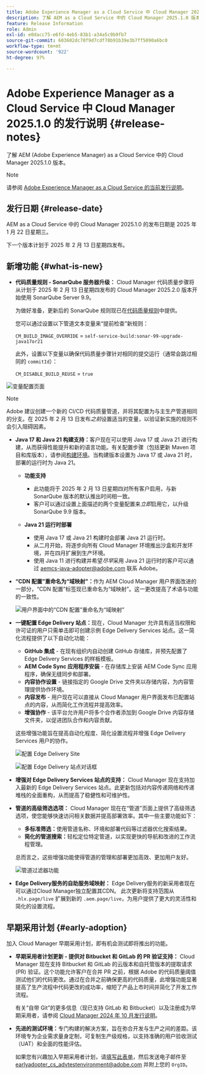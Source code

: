 ```yaml
---
title: Adobe Experience Manager as a Cloud Service 中 Cloud Manager 2025.1.0 的发行说明
description: 了解 AEM as a Cloud Service 中的 Cloud Manager 2025.1.0 版本。
feature: Release Information
role: Admin
exl-id: e0dacc75-e6fd-4eb5-83b1-a34a5c9b9fb7
source-git-commit: 603602dc70f9d7cdf78b91b39e3b7ff5090a6bc0
workflow-type: tm+mt
source-wordcount: '922'
ht-degree: 97%

---
```


# Adobe Experience Manager as a Cloud Service 中 Cloud Manager 2025.1.0 的发行说明 {#release-notes}

<!-- https://wiki.corp.adobe.com/pages/viewpage.action?pageId=3389843928 -->

了解 AEM (Adobe Experience Manager) as a Cloud Service 中的 Cloud Manager 2025.1.0 版本。

>[!NOTE]
>
>请参阅 [Adobe Experience Manager as a Cloud Service 的当前发行说明](/help/release-notes/release-notes-cloud/release-notes-current.md)。

## 发行日期 {#release-date}

AEM as a Cloud Service 中的 Cloud Manager 2025.1.0 的发布日期是 2025 年 1 月 22 日星期三。

下一个版本计划于 2025 年 2 月 13 日星期四发布。


## 新增功能 {#what-is-new}

* **代码质量规则 - SonarQube 服务器升级：** Cloud Manager 代码质量步骤将从计划于 2025 年 2 月 13 日星期四发布的 Cloud Manager 2025.2.0 版本开始使用 SonarQube Server 9.9。

  为做好准备，更新后的 SonarQube 规则现已在[代码质量规则](/help/implementing/cloud-manager/code-quality-testing.md#understanding-code-quality-rules)中提供。

  您可以通过设置以下管道文本变量来“提前检查”新规则：

  `CM_BUILD_IMAGE_OVERRIDE` = `self-service-build:sonar-99-upgrade-java17or21`

  此外，设置以下变量以确保代码质量步骤针对相同的提交运行（通常会跳过相同的 `commitId`）：

  `CM_DISABLE_BUILD_REUSE` = `true`

![变量配置页面](/help/implementing/cloud-manager/release-notes/assets/variables-config.png)

>[!NOTE]
>
>Adobe 建议创建一个新的 CI/CD 代码质量管道，并将其配置为与主生产管道相同的分支。在 2025 年 2 月 13 日发布&#x200B;*之前*&#x200B;设置适当的变量，以验证新实施的规则不会引入阻碍因素。

* **Java 17 和 Java 21 构建支持：**&#x200B;客户现在可以使用 Java 17 或 Java 21 进行构建，从而获得性能提升和新的语言功能。有关配置步骤（包括更新 Maven 项目和库版本），请参阅[构建环境](/help/implementing/cloud-manager/getting-access-to-aem-in-cloud/build-environment-details.md)。当构建版本设置为 Java 17 或 Java 21 时，部署的运行时为 Java 21。

   * **功能支持**
      * 此功能将于 2025 年 2 月 13 日星期四对所有客户启用，与新 SonarQube 版本的默认推出时间相一致。
      * 客户可以通过设置上面描述的两个变量配置来&#x200B;*立即*&#x200B;启用它，以升级 SonarQube 9.9 版本。

   * **Java 21 运行时部署**
      * 使用 Java 17 或 Java 21 构建时会部署 Java 21 运行时。
      * 从二月开始，将逐步向所有 Cloud Manager 环境推出沙盒和开发环境，并在四月扩展到生产环境。
      * 使用 Java 11 进行构建并希望&#x200B;*尽早*&#x200B;采用 Java 21 运行时的客户可以通过 [aemcs-java-adopter@adobe.com](mailto:aemcs-java-adopter@adobe.com) 联系 Adobe。

* **“CDN 配置”重命名为“域映射”：**&#x200B;作为 AEM Cloud Manager 用户界面改进的一部分，“CDN 配置”标签现已重命名为“域映射”。这一更改提高了术语与功能的一致性。<!-- CMGR-64738 -->

  ![用户界面中的“CDN 配置”重命名为“域映射”](/help/implementing/cloud-manager/release-notes/assets/domain-mappings.png)

* **一键配置 Edge Delivery 站点：**&#x200B;现在，Cloud Manager 允许具有适当权限和许可证的用户只需单击即可创建示例 Edge Delivery Services 站点。这一简化流程提供了以下自动化功能：

   * **GitHub 集成** - 在现有组织内自动创建 GitHub 存储库，并预先配置了 Edge Delivery Services 的样板模板。
   * **AEM Code Sync 应用程序安装** - 在存储库上安装 AEM Code Sync 应用程序，确保无缝同步和部署。
   * **内容协作设置** - 链接指定的 Google Drive 文件夹以存储内容，为内容管理提供协作环境。
   * **内容发布** - 用户现在可以直接从 Cloud Manager 用户界面发布已配置站点的内容，从而简化工作流程并提高效率。
   * **增强协作** - 该平台允许用户将多个合作者添加到 Google Drive 内容存储文件夹，以促进团队合作和内容贡献。

  这些增强功能旨在提高自动化程度、简化设置流程并增强 Edge Delivery Services 用户的协作。<!-- CMGR-59362 -->

  ![配置 Edge Delivery Site](/help/implementing/cloud-manager/release-notes/assets/eds-one-click-60.png)

  ![配置 Edge Delivery 站点对话框](/help/implementing/cloud-manager/release-notes/assets/eds-provision-60.png)

* **增强对 Edge Delivery Services 站点的支持：** Cloud Manager 现在支持加入最新的 Edge Delivery Services 站点。此更新包括对内容传递网络和传递堆栈的全面重构，从而提高了稳健性和可维护性。

* **管道的高级筛选选项：** Cloud Manager 现在在“管道”页面上提供了高级筛选选项，使您能够快速访问相关数据并提高部署效率。其中一些主要功能如下：

   * **多标准筛选：**&#x200B;使用管道名称、环境和部署代码等过滤器优化搜索结果。
   * **简化的管道搜索：**&#x200B;轻松定位特定管道，以实现更快的导航和改进的工作流程管理。

  总而言之，这些增强功能使得管道的管理和部署更加高效、更加用户友好。

  ![管道过滤器功能](/help/implementing/cloud-manager/release-notes/assets/pipeline-filters.png)

* **Edge Delivery服务的自助服务域映射：** Edge Delivery服务的新采用者现在可以通过Cloud Manager独立配置其CDN。 此次更新将支持范围从 `.hlx.page/live` 扩展到新的 `.aem.page/live`，为用户提供了更大的灵活性和简化的设置流程。

## 早期采用计划 {#early-adoption}

加入 Cloud Manager 早期采用计划，即有机会测试即将推出的功能。

* **早期采用者计划更新 - 提供对 Bitbucket 和 GitLab 的 PR 验证支持：** Cloud Manager 现在支持 Bitbucket 和 GitLab 的云版本和自托管版本的提取请求 (PR) 验证。这个功能允许客户在合并 PR 之前，根据 Adobe 的代码质量阈值测试他们的代码更改。通过在合并之前确保更高的代码质量，此增强功能显著提高了生产流程中代码更改的成功率，缩短了产品上市时间并简化了开发工作流程。

  有关“自带 Git”的更多信息（现已支持 GitLab 和 Bitbucket）以及注册成为早期采用者，请参阅 [Cloud Manager 2024 年 10 月发行说明](/help/implementing/cloud-manager/release-notes/2024/2024-10-0.md##gitlab-bitbucket)。

* **先进的测试环境：**&#x200B;专门构建的解决方案，旨在弥合开发与生产之间的差距。该环境专为企业需求量身定制，可复制生产级规格，以支持准确的用户验收测试（UAT）和全面的性能评估。

  如果您有兴趣加入早期采用者计划，请[填写此表单](https://nam04.safelinks.protection.outlook.com/?url=https%3A%2F%2Furldefense.com%2Fv3%2F__https%3A%2Fwww.feedbackprogram.adobe.com%2Fh%2Fs%2F6N425LYG1jQ1Nc0F20Zllt__%3B!!OgNkHJCYlf_CHg!fIp-QrZ9si3kcUIjRCniEzqAAa8FcU1iN34SGQFtlcQ36eUQXOZWbDHP7oZajqddgpuOMAVL5CQpkZ6ths76Qks8%24&amp;data=05%7C02%7Cpanchapa%40adobe.com%7Cf81bcaa4b20544f1818b08dccd07c78c%7Cfa7b1b5a7b34438794aed2c178decee1%7C0%7C0%7C638610680502164019%7CUnknown%7CTWFpbGZsb3d8eyJWIjoiMC4wLjAwMDAiLCJQIjoiV2luMzIiLCJBTiI6Ik1haWwiLCJXVCI6Mn0%3D%7C0%7C%7C%7C&amp;sdata=aGo6zz2ldPrta4lpvo3CLNENR5ghHDDCPbG1adUaNZQ%3D&amp;reserved=0)，然后发送电子邮件至 [earlyadopter_cs_advtestenvironment@adobe.com](mailto:earlyadopter_cs_advtestenvironment@adobe.com) 并附上您的 `OrgID`。



<!-- ## Bug fixes -->




<!-- ## Known issues {#known-issues} -->
